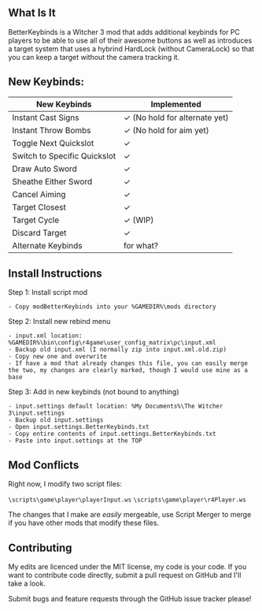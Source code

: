 What Is It
---

BetterKeybinds is a Witcher 3 mod that adds additional keybinds for PC players to be able to use all of their awesome buttons as well as introduces a target system that uses a hybrind HardLock (without CameraLock) so that you can keep a target without the camera tracking it.

New Keybinds:
---

New Keybinds | Implemented 
---|---
Instant Cast Signs | ✓ (No hold for alternate yet)
Instant Throw Bombs | ✓ (No hold for aim yet)
Toggle Next Quickslot | ✓
Switch to Specific Quickslot | ✓
Draw Auto Sword | ✓
Sheathe Either Sword | ✓
Cancel Aiming | ✓ 
Target Closest | ✓ 
Target Cycle | ✓ (WIP)
Discard Target | ✓
Alternate Keybinds | for what? 

Install Instructions
----

Step 1: Install script mod

	- Copy modBetterKeybinds into your %GAMEDIR%\mods directory

Step 2: Install new rebind menu

	- input.xml location: %GAMEDIR%\bin\config\r4game\user_config_matrix\pc\input.xml
	- Backup old input.xml (I normally zip into input.xml.old.zip)
	- Copy new one and overwrite
	- If have a mod that already changes this file, you can easily merge the two, my changes are clearly marked, though I would use mine as a base

Step 3: Add in new keybinds (not bound to anything)

	- input.settings default location: %My Documents%\The Witcher 3\input.settings
	- Backup old input.settings
	- Open input.settings.BetterKeybinds.txt
	- Copy entire contents of input.settings.BetterKeybinds.txt
	- Paste into input.settings at the TOP


Mod Conflicts
---

Right now, I modify two script files:

`\scripts\game\player\playerInput.ws`
`\scripts\game\player\r4Player.ws`

The changes that I make are *easily* mergeable, use Script Merger to merge if you have other mods that modify these files.


Contributing
---

My edits are licenced under the MIT license, my code is your code. If you want to contribute code directly, submit a pull request on GitHub and I'll take a look.

Submit bugs and feature requests through the GitHub issue tracker please!
